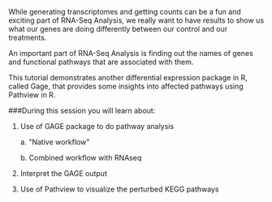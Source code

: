 While generating transcriptomes and getting counts can be a fun and exciting part of RNA-Seq Analysis, we really want to have results to show us what our genes are doing differently between our control and our treatments.

An important part of RNA-Seq Analysis is finding out the names of genes and functional pathways that are associated with them.

This tutorial demonstrates another differential expression package in R, called Gage, that provides some insights into affected pathways using Pathview in R.

###During this session you will learn about:

1. Use of GAGE package to do pathway analysis

   a. "Native workflow"
        
   b. Combined workflow with RNAseq
        
2. Interpret the GAGE output 

3. Use of Pathview to visualize the perturbed KEGG pathways
